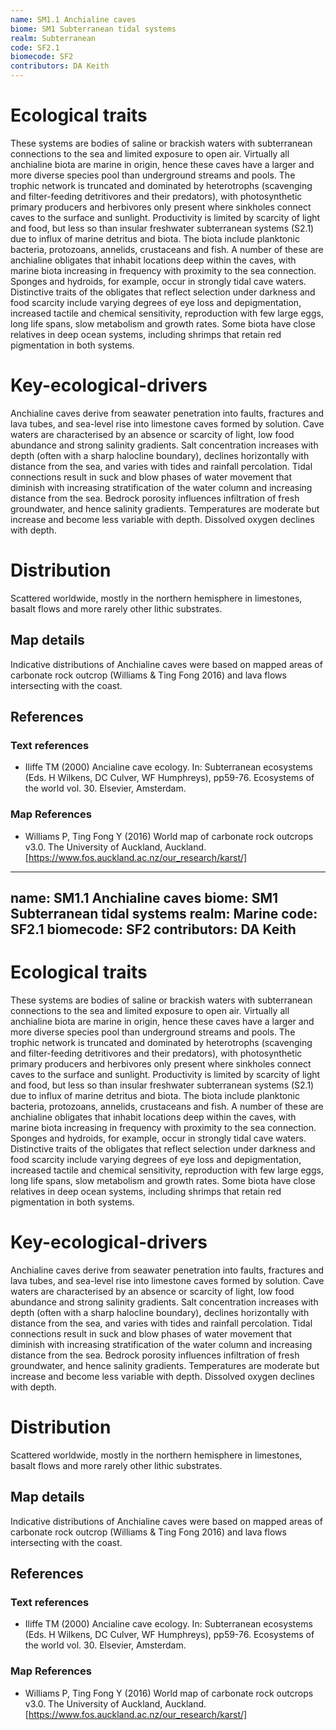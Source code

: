 ```yaml
---
name: SM1.1 Anchialine caves
biome: SM1 Subterranean tidal systems
realm: Subterranean
code: SF2.1
biomecode: SF2
contributors: DA Keith
---
```


# Ecological traits


These systems are bodies of saline or brackish waters with subterranean connections to the sea and limited exposure to open air. Virtually all anchialine biota are marine in origin, hence these caves have a larger and more diverse species pool than underground streams and pools. The trophic network is truncated and dominated by heterotrophs (scavenging and filter-feeding detritivores and their predators), with photosynthetic primary producers and herbivores only present where sinkholes connect caves to the surface and sunlight. Productivity is limited by scarcity of light and food, but less so than insular freshwater subterranean systems (S2.1) due to influx of marine detritus and biota. The biota include planktonic bacteria, protozoans, annelids, crustaceans and fish. A number of these are anchialine obligates that inhabit locations deep within the caves, with marine biota increasing in frequency with proximity to the sea connection. Sponges and hydroids, for example, occur in strongly tidal cave waters. Distinctive traits of the obligates that reflect selection under darkness and food scarcity include varying degrees of eye loss and depigmentation, increased tactile and chemical sensitivity, reproduction with few large eggs, long life spans, slow metabolism and growth rates. Some biota have close relatives in deep ocean systems, including shrimps that retain red pigmentation in both systems.


# Key-ecological-drivers


Anchialine caves derive from seawater penetration into faults, fractures and lava tubes, and sea-level rise into limestone caves formed by solution. Cave waters are characterised by an absence or scarcity of light, low food abundance and strong salinity gradients. Salt concentration increases with depth (often with a sharp halocline boundary), declines horizontally with distance from the sea, and varies with tides and rainfall percolation. Tidal connections result in suck and blow phases of water movement that diminish with increasing stratification of the water column and increasing distance from the sea.  Bedrock porosity influences infiltration of fresh groundwater, and hence salinity gradients. Temperatures are moderate but increase and become less variable with depth. Dissolved oxygen declines with depth.


# Distribution


Scattered worldwide, mostly in the northern hemisphere in limestones, basalt flows and more rarely other lithic substrates.


## Map details

Indicative distributions of Anchialine caves were based on mapped areas of carbonate rock outcrop (Williams & Ting Fong 2016) and lava flows intersecting with the coast.

## References
### Text references
* Iliffe TM (2000) Ancialine cave ecology. In: Subterranean ecosystems (Eds. H Wilkens, DC Culver, WF Humphreys), pp59-76. Ecosystems of the world vol. 30. Elsevier, Amsterdam. 
### Map References
* Williams P, Ting Fong Y (2016) World map of carbonate rock outcrops v3.0. The University of Auckland, Auckland. [https://www.fos.auckland.ac.nz/our_research/karst/]

 ---
name: SM1.1 Anchialine caves
biome: SM1 Subterranean tidal systems
realm: Marine
code: SF2.1
biomecode: SF2
contributors: DA Keith
---

# Ecological traits


These systems are bodies of saline or brackish waters with subterranean connections to the sea and limited exposure to open air. Virtually all anchialine biota are marine in origin, hence these caves have a larger and more diverse species pool than underground streams and pools. The trophic network is truncated and dominated by heterotrophs (scavenging and filter-feeding detritivores and their predators), with photosynthetic primary producers and herbivores only present where sinkholes connect caves to the surface and sunlight. Productivity is limited by scarcity of light and food, but less so than insular freshwater subterranean systems (S2.1) due to influx of marine detritus and biota. The biota include planktonic bacteria, protozoans, annelids, crustaceans and fish. A number of these are anchialine obligates that inhabit locations deep within the caves, with marine biota increasing in frequency with proximity to the sea connection. Sponges and hydroids, for example, occur in strongly tidal cave waters. Distinctive traits of the obligates that reflect selection under darkness and food scarcity include varying degrees of eye loss and depigmentation, increased tactile and chemical sensitivity, reproduction with few large eggs, long life spans, slow metabolism and growth rates. Some biota have close relatives in deep ocean systems, including shrimps that retain red pigmentation in both systems.


# Key-ecological-drivers


Anchialine caves derive from seawater penetration into faults, fractures and lava tubes, and sea-level rise into limestone caves formed by solution. Cave waters are characterised by an absence or scarcity of light, low food abundance and strong salinity gradients. Salt concentration increases with depth (often with a sharp halocline boundary), declines horizontally with distance from the sea, and varies with tides and rainfall percolation. Tidal connections result in suck and blow phases of water movement that diminish with increasing stratification of the water column and increasing distance from the sea.  Bedrock porosity influences infiltration of fresh groundwater, and hence salinity gradients. Temperatures are moderate but increase and become less variable with depth. Dissolved oxygen declines with depth.


# Distribution


Scattered worldwide, mostly in the northern hemisphere in limestones, basalt flows and more rarely other lithic substrates.


## Map details

Indicative distributions of Anchialine caves were based on mapped areas of carbonate rock outcrop (Williams & Ting Fong 2016) and lava flows intersecting with the coast.

## References
### Text references
* Iliffe TM (2000) Ancialine cave ecology. In: Subterranean ecosystems (Eds. H Wilkens, DC Culver, WF Humphreys), pp59-76. Ecosystems of the world vol. 30. Elsevier, Amsterdam. 
### Map References
* Williams P, Ting Fong Y (2016) World map of carbonate rock outcrops v3.0. The University of Auckland, Auckland. [https://www.fos.auckland.ac.nz/our_research/karst/]

